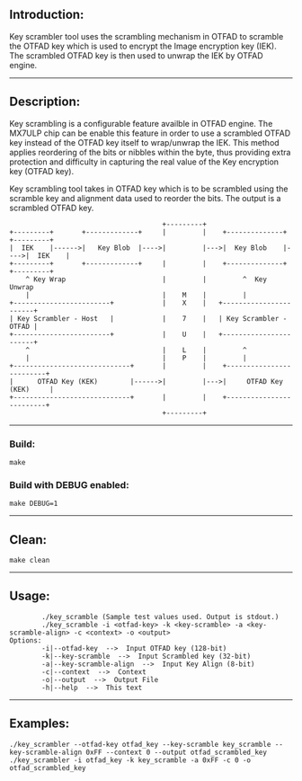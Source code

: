 ## Introduction:

Key scrambler tool uses the scrambling mechanism in OTFAD to scramble the OTFAD
key which is used to encrypt the Image encryption key (IEK). The scrambled OTFAD
key is then used to unwrap the IEK by OTFAD engine.

********************************************************************************
## Description:

Key scrambling is a configurable feature availble in OTFAD engine. The MX7ULP 
chip can be enable this feature in order to use a scrambled OTFAD key instead of
the OTFAD key itself to wrap/unwrap the IEK. This method applies reordering of 
the bits or nibbles within the byte, thus providing extra protection and 
difficulty in capturing the real value of the Key encryption key (OTFAD key).

Key scrambling tool takes in OTFAD key which is to be scrambled using the 
scramble key and alignment data used to reorder the bits. The output is a 
scrambled OTFAD key.

```text
                                      +---------+
+---------+       +-------------+     |         |    +--------------+     +---------+
|  IEK    |------>|   Key Blob  |---->|         |--->|  Key Blob    |---->|  IEK    |
+---------+       +-------------+     |         |    +--------------+     +---------+
    ^ Key Wrap                        |         |         ^  Key Unwrap
    |                                 |    M    |         |
+------------------------+            |    X    |   +-----------------------+
| Key Scrambler - Host   |            |    7    |   | Key Scrambler - OTFAD |
+------------------------+            |    U    |   +-----------------------+
    ^                                 |    L    |         ^
    |                                 |    P    |         |
+-----------------------------+       |         |    +-------------------------+
|      OTFAD Key (KEK)        |------>|         |--->|     OTFAD Key (KEK)     |
+-----------------------------+       |         |    +-------------------------+
                                      +---------+
```

********************************************************************************

### Build:

```make```

### Build with DEBUG enabled:

```make DEBUG=1```

********************************************************************************

## Clean:

```make clean```

********************************************************************************

## Usage:

```text
        ./key_scramble (Sample test values used. Output is stdout.)
        ./key_scramble -i <otfad-key> -k <key-scramble> -a <key-scramble-align> -c <context> -o <output> 
Options:
        -i|--otfad-key  -->  Input OTFAD key (128-bit)
        -k|--key-scramble  -->  Input Scrambled key (32-bit)
        -a|--key-scramble-align  -->  Input Key Align (8-bit)
        -c|--context  -->  Context
        -o|--output  -->  Output File
        -h|--help  -->  This text
```
********************************************************************************
## Examples:
```text
./key_scrambler --otfad-key otfad_key --key-scramble key_scramble --key-scramble-align 0xFF --context 0 --output otfad_scrambled_key
./key_scrambler -i otfad_key -k key_scramble -a 0xFF -c 0 -o otfad_scrambled_key
```
